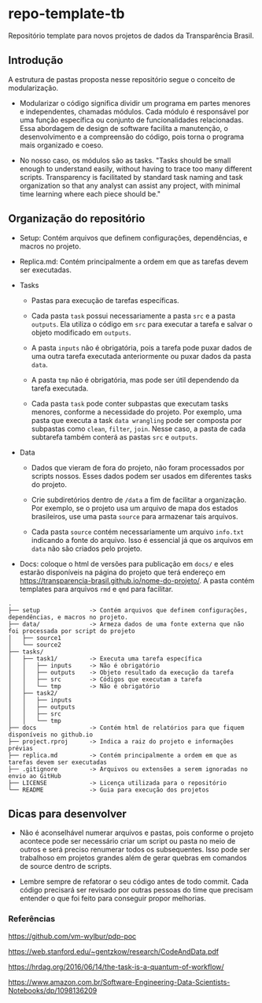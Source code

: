# repo-template-tb

Repositório template para novos projetos de dados da Transparência Brasil.

## Introdução

A estrutura de pastas proposta nesse repositório segue o conceito de modularização. 

 * Modularizar o código significa dividir um programa em partes menores e independentes, chamadas módulos. Cada módulo é responsável por uma função específica ou conjunto de funcionalidades relacionadas. Essa abordagem de design de software facilita a manutenção, o desenvolvimento e a compreensão do código, pois torna o programa mais organizado e coeso.
 
 * No nosso caso, os módulos são as tasks. "Tasks should be small enough to understand easily, without having to trace too many different scripts. Transparency is facilitated by standard task naming and task organization so that any analyst can assist any project, with minimal time learning where each piece should be."

## Organização do repositório 

* Setup: Contém arquivos que definem configurações, dependências, e macros no projeto.

* Replica.md: Contém principalmente a ordem em que as tarefas devem ser executadas.

* Tasks
  
  * Pastas para execução de tarefas específicas.
  
  * Cada pasta `task` possui necessariamente a pasta `src` e a pasta `outputs`. Ela utiliza o código em `src` para executar a tarefa e salvar o objeto modificado em `outputs`. 
  
  * A pasta `inputs` não é obrigatória, pois a tarefa pode puxar dados de uma outra tarefa executada anteriormente ou puxar dados da pasta `data`. 

  * A pasta `tmp` não é obrigatória, mas pode ser útil dependendo da tarefa executada.

  * Cada pasta `task` pode conter subpastas que executam tasks menores, conforme a necessidade do projeto. Por exemplo, uma pasta que executa a task `data wrangling` pode ser composta por subpastas como `clean`, `filter`, `join`. Nesse caso, a pasta de cada subtarefa também conterá as pastas `src` e `outputs`.

* Data
  
  * Dados que vieram de fora do projeto, não foram processados por scripts nossos. Esses dados podem ser usados em diferentes tasks do projeto.
  
  * Crie subdiretórios dentro de `/data` a fim de facilitar a organização. Por exemplo, se o projeto usa um arquivo de mapa dos estados brasileiros, use uma pasta `source` para armazenar tais arquivos. 
  
  * Cada pasta `source` contém necessariamente um arquivo `info.txt` indicando a fonte do arquivo. Isso é essencial já que os arquivos em `data` não são criados pelo projeto.

* Docs: coloque o html de versões para publicação em `docs/` e eles estarão disponíveis na página do projeto que terá endereço em https://transparencia-brasil.github.io/nome-do-projeto/. A pasta contém templates para arquivos `rmd` e `qmd` para facilitar.

```
.
├── setup              -> Contém arquivos que definem configurações, dependências, e macros no projeto.
├── data/              -> Armeza dados de uma fonte externa que não foi processada por script do projeto
│   ├── source1        
│   └── source2        
├── tasks/        
│   ├── task1/         -> Executa uma tarefa específica
│   │   ├── inputs     -> Não é obrigatório
│   │   ├── outputs    -> Objeto resultado da execução da tarefa
│   │   ├── src        -> Códigos que executam a tarefa
│   │   └── tmp        -> Não é obrigatório
│   ├── task2/         
│   │   ├── inputs     
│   │   ├── outputs    
│   │   ├── src        
│   │   └── tmp        
├── docs               -> Contém html de relatórios para que fiquem disponíveis no github.io
├── project.rproj      -> Indica a raiz do projeto e informações prévias
├── replica.md         -> Contém principalmente a ordem em que as tarefas devem ser executadas
├── .gitignore         -> Arquivos ou extensões a serem ignoradas no envio ao GitHub
├── LICENSE            -> Licença utilizada para o repositório
└── README             -> Guia para execução dos projetos 
```

## Dicas para desenvolver

* Não é aconselhável numerar arquivos e pastas, pois conforme o projeto acontece pode ser necessário criar um script ou pasta no meio de outros e será preciso renumerar todos os subsequentes. Isso pode ser trabalhoso em projetos grandes além de gerar quebras em comandos de source dentro de scripts.

* Lembre sempre de refatorar o seu código antes de todo commit. Cada código precisará ser revisado por outras pessoas do time que precisam entender o que foi feito para conseguir propor melhorias.

### Referências 

https://github.com/vm-wylbur/pdp-poc 

https://web.stanford.edu/~gentzkow/research/CodeAndData.pdf

https://hrdag.org/2016/06/14/the-task-is-a-quantum-of-workflow/

https://www.amazon.com.br/Software-Engineering-Data-Scientists-Notebooks/dp/1098136209
